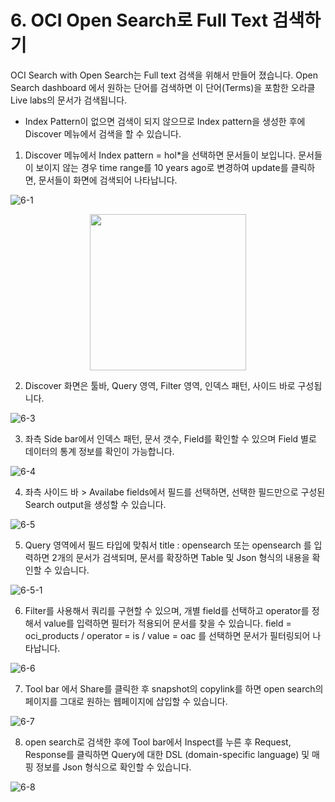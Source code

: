 # 6. OCI Open Search로 Full Text 검색하기

OCI Search with Open Search는 Full text 검색을 위해서 만들어 졌습니다. Open Search dashboard 에서 원하는 단어를 검색하면 이 단어(Terms)을 포함한 오라클 Live labs의 문서가 검색됩니다. 
* Index Pattern이 없으면 검색이 되지 않으므로 Index pattern을 생성한 후에 Discover 메뉴에서 검색을 할 수 있습니다.
  
1. Discover 메뉴에서 Index pattern = hol*을 선택하면 문서들이 보입니다. 문서들이 보이지 않는 경우 time range를 10 years ago로 변경하여 update를 클릭하면, 문서들이 화면에 검색되어 나타납니다.

![6-1](https://github.com/oraclekr-data-platform/ODWS-S04-ADB-Data-Visualization/assets/150219167/80d378bc-16fd-4a22-add8-b36014808ec6)

 <p align="center"><img src="https://github.com/oraclekr-data-platform/ODWS-S04-ADB-Data-Visualization/assets/150219167/8e07a7c3-8e14-428a-87c1-f5a9ea8b1f32" height="250"></p>

2. Discover 화면은 툴바, Query 영역, Filter 영역, 인덱스 패턴, 사이드 바로 구성됩니다.

![6-3](https://github.com/oraclekr-data-platform/ODWS-S04-ADB-Data-Visualization/assets/150219167/51422b8f-603e-428d-b077-a0f417c4ff69)

3. 좌측 Side bar에서 인덱스 패턴, 문서 갯수, Field를 확인할 수 있으며 Field 별로 데이터의 통계 정보를 확인이 가능합니다.

![6-4](https://github.com/oraclekr-data-platform/ODWS-S04-ADB-Data-Visualization/assets/150219167/37517b84-fc5d-4de1-91df-467b851f3ab4)

4. 좌측 사이드 바 > Availabe fields에서 필드를 선택하면, 선택한 필드만으로 구성된 Search output을 생성할 수 있습니다.  

![6-5](https://github.com/oraclekr-data-platform/ODWS-S04-ADB-Data-Visualization/assets/150219167/fb5306c9-6279-4cf1-b858-01b3a9580b92)

5. Query 영역에서 필드 타입에 맞춰서 title : opensearch 또는 opensearch 를 입력하면 2개의 문서가 검색되며, 문서를 확장하면 Table 및 Json 형식의 내용을 확인할 수 있습니다.

![6-5-1](https://github.com/oraclekr-data-platform/ODWS-S04-ADB-Data-Visualization/assets/150219167/3874b71f-9dd3-4056-8fd7-6d554fd638d6)

6. Filter를 사용해서 쿼리를 구현할 수 있으며, 개별 field를 선택하고 operator를 정해서 value를 입력하면 필터가 적용되어 문서를 찾을 수 있습니다.
   field = oci_products / operator = is / value = oac 를 선택하면 문서가 필터링되어 나타납니다. 

![6-6](https://github.com/oraclekr-data-platform/ODWS-S04-ADB-Data-Visualization/assets/150219167/149556e5-a29f-41da-b1e7-93f500412a2b)

7. Tool bar 에서 Share를 클릭한 후 snapshot의 copylink를 하면 open search의 페이지를 그대로 원하는 웹페이지에 삽입할 수 있습니다. 

![6-7](https://github.com/oraclekr-data-platform/ODWS-S04-ADB-Data-Visualization/assets/150219167/402d1712-176d-42fd-9a9b-3811aed5fe3a)

8. open search로 검색한 후에 Tool bar에서 Inspect를 누른 후 Request, Response를 클릭하면 Query에 대한 DSL (domain-specific language) 및 매핑 정보를 Json 형식으로 확인할 수 있습니다.

![6-8](https://github.com/oraclekr-data-platform/ODWS-S04-ADB-Data-Visualization/assets/150219167/a169697d-0792-42b4-8035-e24545ed2540)
